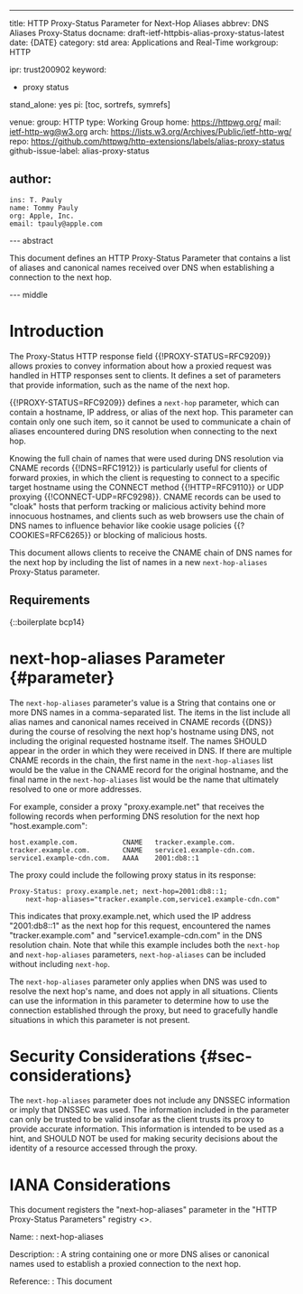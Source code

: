 ---
title: HTTP Proxy-Status Parameter for Next-Hop Aliases
abbrev: DNS Aliases Proxy-Status
docname: draft-ietf-httpbis-alias-proxy-status-latest
date: {DATE}
category: std
area: Applications and Real-Time
workgroup: HTTP

ipr: trust200902
keyword:
 - proxy status

stand_alone: yes
pi: [toc, sortrefs, symrefs]

venue:
  group: HTTP
  type: Working Group
  home: https://httpwg.org/
  mail: ietf-http-wg@w3.org
  arch: https://lists.w3.org/Archives/Public/ietf-http-wg/
  repo: https://github.com/httpwg/http-extensions/labels/alias-proxy-status
github-issue-label: alias-proxy-status

author:
 -
    ins: T. Pauly
    name: Tommy Pauly
    org: Apple, Inc.
    email: tpauly@apple.com

--- abstract

This document defines an HTTP Proxy-Status Parameter that contains a list of aliases
and canonical names received over DNS when establishing a connection to the next hop.

--- middle

# Introduction

The Proxy-Status HTTP response field {{!PROXY-STATUS=RFC9209}} allows proxies to convey
information about how a proxied request was handled in HTTP responses sent to clients.
It defines a set of parameters that provide information, such as the name of the next
hop.

{{!PROXY-STATUS=RFC9209}} defines a `next-hop` parameter, which can contain a hostname,
IP address, or alias of the next hop. This parameter can contain only one such item,
so it cannot be used to communicate a chain of aliases encountered during DNS resolution
when connecting to the next hop.

Knowing the full chain of names that were used during DNS resolution via CNAME records
{{!DNS=RFC1912}} is particularly useful for clients of forward proxies, in which the
client is requesting to connect to a specific target hostname using the CONNECT method
{{!HTTP=RFC9110}} or UDP proxying {{!CONNECT-UDP=RFC9298}}. CNAME records can be used to
"cloak" hosts that perform tracking or malicious activity behind more innocuous hostnames,
and clients such as web browsers use the chain of DNS names to influence behavior like cookie
usage policies {{?COOKIES=RFC6265}} or blocking of malicious hosts.

This document allows clients to receive the CNAME chain of DNS names for the next hop
by including the list of names in a new `next-hop-aliases` Proxy-Status parameter.

## Requirements

{::boilerplate bcp14}

# next-hop-aliases Parameter {#parameter}

The `next-hop-aliases` parameter's value is a String that contains one or more DNS names in
a comma-separated list. The items in the list include all alias names and canonical names
received in CNAME records {{DNS}} during the course of resolving the next hop's
hostname using DNS, not including the original requested hostname itself. The names SHOULD
appear in the order in which they were received in DNS. If there are multiple CNAME records
in the chain, the first name in the `next-hop-aliases` list would be the value in the CNAME
record for the original hostname, and the final name in the `next-hop-aliases` list would
be the name that ultimately resolved to one or more addresses.

For example, consider a proxy "proxy.example.net" that receives the following records when
performing DNS resolution for the next hop "host.example.com":

~~~ dns-example
host.example.com.           CNAME   tracker.example.com.
tracker.example.com.        CNAME   service1.example-cdn.com.
service1.example-cdn.com.   AAAA    2001:db8::1
~~~

The proxy could include the following proxy status in its response:

~~~ example
Proxy-Status: proxy.example.net; next-hop=2001:db8::1;
    next-hop-aliases="tracker.example.com,service1.example-cdn.com"
~~~

This indicates that proxy.example.net, which used the IP address "2001:db8::1" as the next hop
for this request, encountered the names "tracker.example.com" and "service1.example-cdn.com"
in the DNS resolution chain. Note that while this example includes both the `next-hop` and
`next-hop-aliases` parameters, `next-hop-aliases` can be included without including `next-hop`.

The `next-hop-aliases` parameter only applies when DNS was used to resolve the next hop's name, and
does not apply in all situations. Clients can use the information in this parameter to determine
how to use the connection established through the proxy, but need to gracefully handle situations
in which this parameter is not present.



# Security Considerations {#sec-considerations}

The `next-hop-aliases` parameter does not include any DNSSEC information or imply that DNSSEC was used.
The information included in the parameter can only be trusted to be valid insofar as the client
trusts its proxy to provide accurate information. This information is intended to be used as
a hint, and SHOULD NOT be used for making security decisions about the identity of a resource accessed
through the proxy.

# IANA Considerations

This document registers the "next-hop-aliases" parameter
in the "HTTP Proxy-Status Parameters" registry
<[](https://www.iana.org/assignments/http-proxy-status)>.

Name:
: next-hop-aliases

Description:
: A string containing one or more DNS alises or canonical names used to establish a
proxied connection to the next hop.

Reference:
: This document
